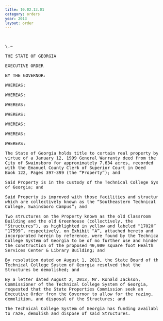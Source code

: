 ```yaml
---
title: 10.02.13.01
category: orders
year: 2013
layout: order
---
```


<pre>      

\.~

THE STATE OF GEORGIA

EXECUTIVE ORDER

BY THE GOVERNOR:

WHEREAS:

WHEREAS:

WHEREAS:

WHEREAS:

WHEREAS:

WHEREAS:

WHEREAS:

The State of Georgia holds title to certain real property by
virtue of a January 12, 1999 General Warranty deed from the
City of Swainsboro for approximately 7.634 acres, recorded
with the Emanuel County Clerk of Superior Court in Deed
Book 122, Pages 397-399 (the “Property”); and

Said Property is in the custody of the Technical College System
of Georgia; and

Said Property is improved with those facilities and structures
which are collectively known as the “Southeastern Technical
College, Swainsboro Campus”; and

Two structures on the Property known as the old Classroom
Building and the old Greenhouse (collectively, the
“Structures”), as highlighted in yellow and labeled “17020” and
“17599”, respectively, on Exhibit “A”, attached hereto and
incorporated herein by reference, were found by the Technical
College System of Georgia to be of no further use and hinder
the construction of the proposed 40,000 square foot Health
Services Center & Library Building; and

By resolution dated on August 1, 2013, the State Board of the
Technical College System of Georgia resolved that the
Structures be demolished; and

By a letter dated August 2, 2013, Mr. Ronald Jackson,
Commissioner of the Technical College System of Georgia,
requested that the State Properties Commission seek an
Executive Order from the Governor to allow for the razing,
demolition, and disposal of the Structures; and

The Technical College System of Georgia has funding available
to raze, demolish and dispose of said Structures.

</pre>
